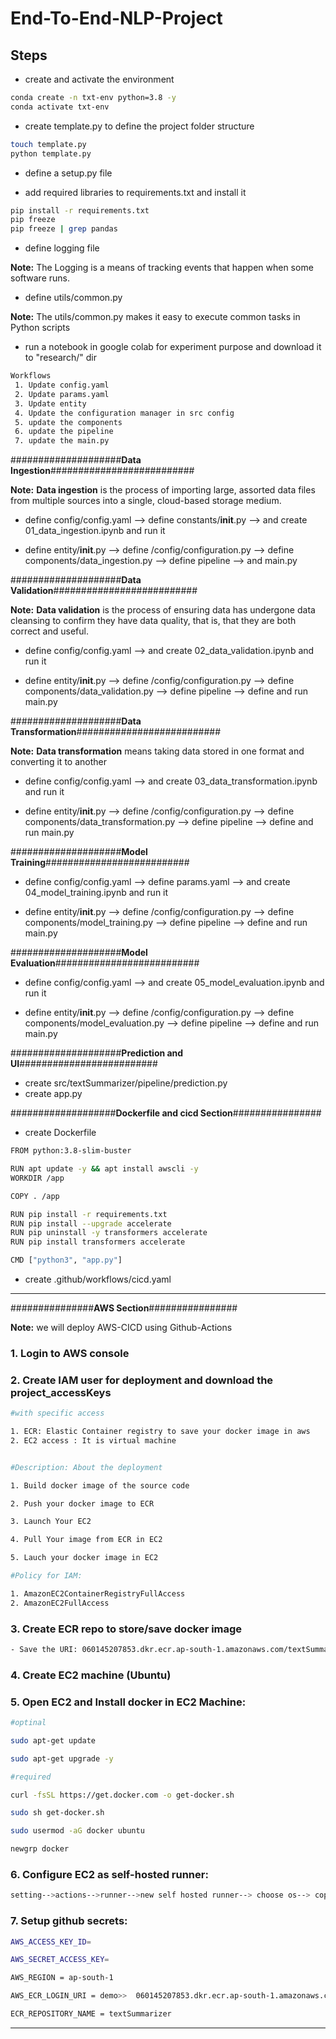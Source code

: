 # End-To-End-NLP-Project

## Steps

* create and activate the environment
```bash
conda create -n txt-env python=3.8 -y
conda activate txt-env
```

* create template.py to define the project folder structure
```bash
touch template.py
python template.py
```

* define a setup.py file 

* add required libraries to requirements.txt and install it
```bash
pip install -r requirements.txt
pip freeze
pip freeze | grep pandas
```

* define logging file 

**Note:** The Logging is a means of tracking events that happen when some software runs.

* define utils/common.py

**Note:** The utils/common.py makes it easy to execute common tasks in Python scripts

* run a notebook in google colab for experiment purpose and download it to "research/" dir


```bash
Workflows
 1. Update config.yaml
 2. Update params.yaml
 3. Update entity
 4. Update the configuration manager in src config
 5. update the components
 6. update the pipeline
 7. update the main.py

```

####################**Data Ingestion**##########################

**Note:** **Data ingestion** is the process of importing large, assorted data files from multiple sources into a single, cloud-based storage medium.

* define config/config.yaml --> define constants/__init__.py --> and create 01_data_ingestion.ipynb and run it

* define entity/__init__.py --> define /config/configuration.py --> define components/data_ingestion.py --> define pipeline --> and main.py


####################**Data Validation**##########################

**Note:** **Data validation** is the process of ensuring data has undergone data cleansing to confirm they have data quality, that is, that they are both correct and useful.

* define config/config.yaml --> and create 02_data_validation.ipynb and run it

* define entity/__init__.py --> define /config/configuration.py --> define components/data_validation.py --> define pipeline --> define and run main.py

####################**Data Transformation**##########################

**Note:** **Data transformation** means taking data stored in one format and converting it to another

* define config/config.yaml --> and create 03_data_transformation.ipynb and run it

* define entity/__init__.py --> define /config/configuration.py --> define components/data_transformation.py --> define pipeline --> define and run main.py

####################**Model Training**##########################


* define config/config.yaml --> define params.yaml --> and create 04_model_training.ipynb and run it

* define entity/__init__.py --> define /config/configuration.py --> define components/model_training.py --> define pipeline --> define and run main.py



####################**Model Evaluation**##########################


* define config/config.yaml --> and create 05_model_evaluation.ipynb and run it

* define entity/__init__.py --> define /config/configuration.py --> define components/model_evaluation.py --> define pipeline --> define and run main.py


####################**Prediction and UI**#########################

* create src/textSummarizer/pipeline/prediction.py
* create app.py


###################**Dockerfile and cicd Section**################

* create Dockerfile
```bash
FROM python:3.8-slim-buster

RUN apt update -y && apt install awscli -y
WORKDIR /app

COPY . /app

RUN pip install -r requirements.txt
RUN pip install --upgrade accelerate
RUN pip uninstall -y transformers accelerate
RUN pip install transformers accelerate

CMD ["python3", "app.py"]

```

* create .github/workflows/cicd.yaml


******************************************************************************************************

###############**AWS Section**################

**Note:** we will deploy AWS-CICD using Github-Actions

### 1. Login to AWS console
### 2. Create IAM user for deployment and download the project_accessKeys
```bash
#with specific access

1. ECR: Elastic Container registry to save your docker image in aws
2. EC2 access : It is virtual machine


#Description: About the deployment

1. Build docker image of the source code

2. Push your docker image to ECR

3. Launch Your EC2 

4. Pull Your image from ECR in EC2

5. Lauch your docker image in EC2

#Policy for IAM:

1. AmazonEC2ContainerRegistryFullAccess
2. AmazonEC2FullAccess
```

### 3. Create ECR repo to store/save docker image
```bash
- Save the URI: 060145207853.dkr.ecr.ap-south-1.amazonaws.com/textSummarizer
```

### 4. Create EC2 machine (Ubuntu)
### 5. Open EC2 and Install docker in EC2 Machine:
```bash
#optinal

sudo apt-get update

sudo apt-get upgrade -y

#required

curl -fsSL https://get.docker.com -o get-docker.sh

sudo sh get-docker.sh

sudo usermod -aG docker ubuntu

newgrp docker
```

### 6. Configure EC2 as self-hosted runner:

```bash
setting-->actions-->runner-->new self hosted runner--> choose os--> copy each command and run it on EC2 Instance Connect
```
### 7. Setup github secrets:
```bash
AWS_ACCESS_KEY_ID=

AWS_SECRET_ACCESS_KEY=

AWS_REGION = ap-south-1

AWS_ECR_LOGIN_URI = demo>>  060145207853.dkr.ecr.ap-south-1.amazonaws.com

ECR_REPOSITORY_NAME = textSummarizer
```
******************************************************************************************************